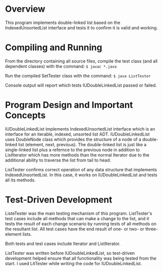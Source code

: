  # Overview

  This program implements double-linked list based on the IndexedUnsortedList 
  interface and tests it to confirm it is valid and working.


 # Compiling and Running

  From the directory containing all source files, compile the test
  class (and all dependent classes) with the command: 
  `$ javac *.java`

  Run the compiled SetTester class with the command:
  `$ java ListTester`

  Console output will report which tests IUDoubleLinkedList passed or failed.


 # Program Design and Important Concepts

  IUDoubleLinkedList implements IndexedUnsortedList interface which is 
  an interface for an iterable, indexed, unsorted list ADT. IUDoubleLinkedList
  uses DoubleNode class which provides the structure of a node of a 
  double-linked list (element, next, previous). The double-linked list
  is just like a single-linked list plus a  refernce to the previous node 
  in addition to ListIterator which has more methods than the normal
   Iterator due to the additional ability to traverse the list from tail to head.

  ListTester confirms correct operation of any data structure that implements
  IndexedUnsortedList. In this case, it works on IUDoubleLinkedList and tests 
  all its methods. 


 # Test-Driven Development

  ListeTester was the main testing mechanism of this program. ListTester's 
  test cases include all methods that can make a change to the list, 
  and it tests the result of each change scenario by running tests of all methods 
  on the resultant list. All test cases have the end result of 
  one- or two- or three-element lists.

  Both tests and test cases include Iterator and ListIterator.

  ListTester was written before IUDoubleLinkedList, so test-driven 
  development helped ensure that all functionality was being tested 
  from the start. I used LitTester while writing the code for 
  IUDoubleLinkedList.

